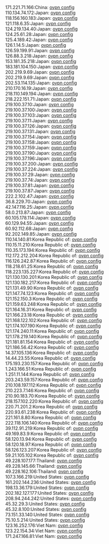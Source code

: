 171.221.71.166:China: [ovpn config](vpn/171_221_71_166.ovpn)  
110.134.74.172:Japan: [ovpn config](vpn/110_134_74_172.ovpn)  
118.156.160.183:Japan: [ovpn config](vpn/118_156_160_183.ovpn)  
121.118.6.35:Japan: [ovpn config](vpn/121_118_6_35.ovpn)  
124.219.134.40:Japan: [ovpn config](vpn/124_219_134_40.ovpn)  
124.25.61.28:Japan: [ovpn config](vpn/124_25_61_28.ovpn)  
125.4.189.42:Japan: [ovpn config](vpn/125_4_189_42.ovpn)  
126.1.14.5:Japan: [ovpn config](vpn/126_1_14_5.ovpn)  
126.59.199.91:Japan: [ovpn config](vpn/126_59_199_91.ovpn)  
126.88.3.218:Japan: [ovpn config](vpn/126_88_3_218.ovpn)  
153.181.35.218:Japan: [ovpn config](vpn/153_181_35_218.ovpn)  
183.181.104.150:Japan: [ovpn config](vpn/183_181_104_150.ovpn)  
202.219.9.69:Japan: [ovpn config](vpn/202_219_9_69.ovpn)  
202.219.9.69:Japan: [ovpn config](vpn/202_219_9_69.ovpn)  
202.53.114.135:Japan: [ovpn config](vpn/202_53_114_135.ovpn)  
210.170.16.19:Japan: [ovpn config](vpn/210_170_16_19.ovpn)  
218.110.149.194:Japan: [ovpn config](vpn/218_110_149_194.ovpn)  
218.222.151.71:Japan: [ovpn config](vpn/218_222_151_71.ovpn)  
219.100.37.10:Japan: [ovpn config](vpn/219_100_37_10.ovpn)  
219.100.37.100:Japan: [ovpn config](vpn/219_100_37_100.ovpn)  
219.100.37.103:Japan: [ovpn config](vpn/219_100_37_103.ovpn)  
219.100.37.11:Japan: [ovpn config](vpn/219_100_37_11.ovpn)  
219.100.37.126:Japan: [ovpn config](vpn/219_100_37_126.ovpn)  
219.100.37.131:Japan: [ovpn config](vpn/219_100_37_131.ovpn)  
219.100.37.154:Japan: [ovpn config](vpn/219_100_37_154.ovpn)  
219.100.37.158:Japan: [ovpn config](vpn/219_100_37_158.ovpn)  
219.100.37.159:Japan: [ovpn config](vpn/219_100_37_159.ovpn)  
219.100.37.190:Japan: [ovpn config](vpn/219_100_37_190.ovpn)  
219.100.37.196:Japan: [ovpn config](vpn/219_100_37_196.ovpn)  
219.100.37.200:Japan: [ovpn config](vpn/219_100_37_200.ovpn)  
219.100.37.224:Japan: [ovpn config](vpn/219_100_37_224.ovpn)  
219.100.37.29:Japan: [ovpn config](vpn/219_100_37_29.ovpn)  
219.100.37.74:Japan: [ovpn config](vpn/219_100_37_74.ovpn)  
219.100.37.81:Japan: [ovpn config](vpn/219_100_37_81.ovpn)  
219.100.37.87:Japan: [ovpn config](vpn/219_100_37_87.ovpn)  
222.2.102.47:Japan: [ovpn config](vpn/222_2_102_47.ovpn)  
36.8.229.70:Japan: [ovpn config](vpn/36_8_229_70.ovpn)  
42.147.116.25:Japan: [ovpn config](vpn/42_147_116_25.ovpn)  
58.0.213.87:Japan: [ovpn config](vpn/58_0_213_87.ovpn)  
60.105.178.114:Japan: [ovpn config](vpn/60_105_178_114.ovpn)  
60.129.94.55:Japan: [ovpn config](vpn/60_129_94_55.ovpn)  
60.92.112.68:Japan: [ovpn config](vpn/60_92_112_68.ovpn)  
92.202.149.85:Japan: [ovpn config](vpn/92_202_149_85.ovpn)  
110.14.140.81:Korea Republic of: [ovpn config](vpn/110_14_140_81.ovpn)  
110.15.11.210:Korea Republic of: [ovpn config](vpn/110_15_11_210.ovpn)  
110.35.173.194:Korea Republic of: [ovpn config](vpn/110_35_173_194.ovpn)  
112.172.212.204:Korea Republic of: [ovpn config](vpn/112_172_212_204.ovpn)  
116.126.242.87:Korea Republic of: [ovpn config](vpn/116_126_242_87.ovpn)  
118.218.61.25:Korea Republic of: [ovpn config](vpn/118_218_61_25.ovpn)  
118.223.135.227:Korea Republic of: [ovpn config](vpn/118_223_135_227.ovpn)  
121.130.130.201:Korea Republic of: [ovpn config](vpn/121_130_130_201.ovpn)  
121.130.182.217:Korea Republic of: [ovpn config](vpn/121_130_182_217.ovpn)  
121.131.49.90:Korea Republic of: [ovpn config](vpn/121_131_49_90.ovpn)  
121.147.74.123:Korea Republic of: [ovpn config](vpn/121_147_74_123.ovpn)  
121.152.150.3:Korea Republic of: [ovpn config](vpn/121_152_150_3.ovpn)  
121.159.63.248:Korea Republic of: [ovpn config](vpn/121_159_63_248.ovpn)  
121.164.16.31:Korea Republic of: [ovpn config](vpn/121_164_16_31.ovpn)  
121.166.23.18:Korea Republic of: [ovpn config](vpn/121_166_23_18.ovpn)  
121.168.122.102:Korea Republic of: [ovpn config](vpn/121_168_122_102.ovpn)  
121.174.107.190:Korea Republic of: [ovpn config](vpn/121_174_107_190.ovpn)  
121.174.240.11:Korea Republic of: [ovpn config](vpn/121_174_240_11.ovpn)  
121.178.219.140:Korea Republic of: [ovpn config](vpn/121_178_219_140.ovpn)  
121.181.81.154:Korea Republic of: [ovpn config](vpn/121_181_81_154.ovpn)  
121.186.56.42:Korea Republic of: [ovpn config](vpn/121_186_56_42.ovpn)  
14.37.105.136:Korea Republic of: [ovpn config](vpn/14_37_105_136.ovpn)  
14.44.23.55:Korea Republic of: [ovpn config](vpn/14_44_23_55.ovpn)  
175.193.230.157:Korea Republic of: [ovpn config](vpn/175_193_230_157.ovpn)  
1.243.166.51:Korea Republic of: [ovpn config](vpn/1_243_166_51.ovpn)  
1.251.11.144:Korea Republic of: [ovpn config](vpn/1_251_11_144.ovpn)  
203.243.59.157:Korea Republic of: [ovpn config](vpn/203_243_59_157.ovpn)  
210.108.197.112:Korea Republic of: [ovpn config](vpn/210_108_197_112.ovpn)  
210.223.7.146:Korea Republic of: [ovpn config](vpn/210_223_7_146.ovpn)  
210.90.183.70:Korea Republic of: [ovpn config](vpn/210_90_183_70.ovpn)  
218.157.102.220:Korea Republic of: [ovpn config](vpn/218_157_102_220.ovpn)  
220.71.201.2:Korea Republic of: [ovpn config](vpn/220_71_201_2.ovpn)  
220.93.61.238:Korea Republic of: [ovpn config](vpn/220_93_61_238.ovpn)  
221.161.8.80:Korea Republic of: [ovpn config](vpn/221_161_8_80.ovpn)  
222.118.106.140:Korea Republic of: [ovpn config](vpn/222_118_106_140.ovpn)  
39.112.91.219:Korea Republic of: [ovpn config](vpn/39_112_91_219.ovpn)  
49.169.83.9:Korea Republic of: [ovpn config](vpn/49_169_83_9.ovpn)  
58.120.13.94:Korea Republic of: [ovpn config](vpn/58_120_13_94.ovpn)  
58.120.18.97:Korea Republic of: [ovpn config](vpn/58_120_18_97.ovpn)  
58.126.123.207:Korea Republic of: [ovpn config](vpn/58_126_123_207.ovpn)  
59.21.105.102:Korea Republic of: [ovpn config](vpn/59_21_105_102.ovpn)  
49.228.107.177:Thailand: [ovpn config](vpn/49_228_107_177.ovpn)  
49.228.145.66:Thailand: [ovpn config](vpn/49_228_145_66.ovpn)  
49.228.162.106:Thailand: [ovpn config](vpn/49_228_162_106.ovpn)  
107.3.166.219:United States: [ovpn config](vpn/107_3_166_219.ovpn)  
161.202.144.236:United States: [ovpn config](vpn/161_202_144_236.ovpn)  
198.13.36.179:United States: [ovpn config](vpn/198_13_36_179.ovpn)  
202.182.127.177:United States: [ovpn config](vpn/202_182_127_177.ovpn)  
208.94.244.242:United States: [ovpn config](vpn/208_94_244_242.ovpn)  
45.32.29.3:United States: [ovpn config](vpn/45_32_29_3.ovpn)  
45.32.8.100:United States: [ovpn config](vpn/45_32_8_100.ovpn)  
73.151.33.140:United States: [ovpn config](vpn/73_151_33_140.ovpn)  
75.10.5.214:United States: [ovpn config](vpn/75_10_5_214.ovpn)  
123.16.252.176:Viet Nam: [ovpn config](vpn/123_16_252_176.ovpn)  
123.22.154.34:Viet Nam: [ovpn config](vpn/123_22_154_34.ovpn)  
171.247.166.81:Viet Nam: [ovpn config](vpn/171_247_166_81.ovpn)  
